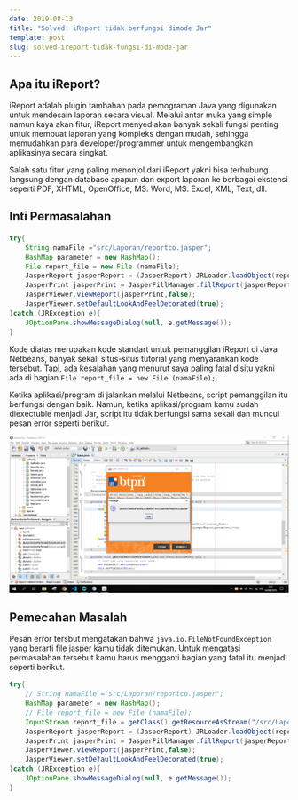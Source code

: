 ```yaml
---
date: 2019-08-13
title: "Solved! iReport tidak berfungsi dimode Jar"
template: post
slug: solved-ireport-tidak-fungsi-di-mode-jar
---
```


## Apa itu iReport?

iReport adalah plugin tambahan pada pemograman Java yang digunakan untuk mendesain laporan secara visual. Melalui antar muka yang simple namun kaya akan fitur, iReport menyediakan banyak sekali fungsi penting untuk membuat laporan yang kompleks dengan mudah, sehingga memudahkan para developer/programmer untuk mengembangkan aplikasinya secara singkat.

Salah satu fitur yang paling menonjol dari iReport yakni bisa terhubung langsung dengan database apapun dan export laporan ke berbagai ekstensi seperti PDF, XHTML, OpenOffice, MS. Word, MS. Excel, XML, Text, dll.

## Inti Permasalahan

```java
try{
    String namaFile ="src/Laporan/reportco.jasper";
    HashMap parameter = new HashMap();
    File report_file = new File (namaFile);
    JasperReport jasperReport = (JasperReport) JRLoader.loadObject(report_file);
    JasperPrint jasperPrint = JasperFillManager.fillReport(jasperReport,parameter,con);
    JasperViewer.viewReport(jasperPrint,false);
    JasperViewer.setDefaultLookAndFeelDecorated(true);
}catch (JRException e){
    JOptionPane.showMessageDialog(null, e.getMessage());
}
```

Kode diatas merupakan kode standart untuk pemanggilan iReport di Java Netbeans, banyak sekali situs-situs tutorial yang menyarankan kode tersebut. Tapi, ada kesalahan yang menurut saya paling fatal disitu yakni ada di bagian `File report_file = new File (namaFile);`. 

Ketika aplikasi/program di jalankan melalui Netbeans, script pemanggilan itu berfungsi dengan baik. Namun, ketika aplikasi/program kamu sudah diexectuble menjadi Jar, script itu tidak berfungsi sama sekali dan muncul pesan error seperti berikut.

![](../uploads/solved-ireport.png)

## Pemecahan Masalah

Pesan error tersbut mengatakan bahwa `java.io.FileNotFoundException` yang berarti file jasper kamu tidak ditemukan. Untuk mengatasi permasalahan tersebut kamu harus mengganti bagian yang fatal itu menjadi seperti berikut.

```java
try{
    // String namaFile ="src/Laporan/reportco.jasper";
    HashMap parameter = new HashMap();
    // File report_file = new File (namaFile);
    InputStream report_file = getClass().getResourceAsStream("/src/Laporan/reportco.jasper");
    JasperReport jasperReport = (JasperReport) JRLoader.loadObject(report_file);
    JasperPrint jasperPrint = JasperFillManager.fillReport(jasperReport,parameter,con);
    JasperViewer.viewReport(jasperPrint,false);
    JasperViewer.setDefaultLookAndFeelDecorated(true);
}catch (JRException e){
    JOptionPane.showMessageDialog(null, e.getMessage());
}
```